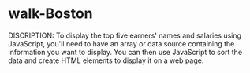 # walk-Boston
DISCRIPTION: To display the top five earners' names and salaries using JavaScript, you'll need to have an array or data source containing the information you want to display. You can then use JavaScript to sort the data and create HTML elements to display it on a web page.
